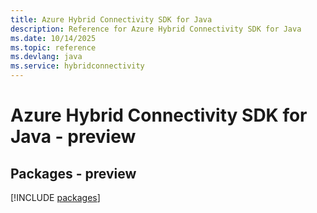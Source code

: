 ```yaml
---
title: Azure Hybrid Connectivity SDK for Java
description: Reference for Azure Hybrid Connectivity SDK for Java
ms.date: 10/14/2025
ms.topic: reference
ms.devlang: java
ms.service: hybridconnectivity
---
```

# Azure Hybrid Connectivity SDK for Java - preview
## Packages - preview
[!INCLUDE [packages](hybrid-connectivity-index.md)]